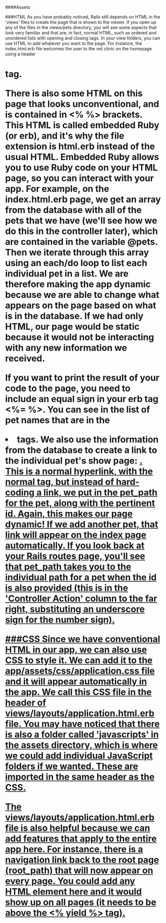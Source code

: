 ####Assets

###HTML
As you have probably noticed, Rails still depends on HTML in the 'views' files to create the page that is shown to the viewer. If you open up any of the files in the views/pets directory, you will see some aspects that look very familiar and that are, in fact, normal HTML, such as ordered and unordered lists with opening and closing tags. In your view folders, you can use HTML to add whatever you want to the page. For instance, the index.html.erb file welcomes the user to the vet clinic on the homepage using a header <h1> tag.

There is also some HTML on this page that looks unconventional, and is contained in <% %> brackets. This HTML is called embedded Ruby (or erb), and it's why the file extension is html.erb instead of the usual HTML. Embedded Ruby allows you to use Ruby code on your HTML page, so you can interact with your app. For example, on the index.html.erb page, we get an array from the database with all of the pets that we have (we'll see how we do this in the controller later), which are contained in the variable @pets. Then we iterate through this array using an each/do loop to list each individual pet in a list. We are therefore making the app dynamic because we are able to change what appears on the page based on what is in the database. If we had only HTML, our page would be static because it would not be interacting with any new information we received.

If you want to print the result of your code to the page, you need to include an equal sign in your erb tag <%= %>. You can see in the list of pet names that are in the <li> tags. We also use the information from the database to create a link to the individual pet's show page: <a href="<%=pet_path(pet.id)%>">. This is a normal hyperlink, with the normal <a href="link"> tag, but instead of hard-coding a link, we put in the pet_path for the pet, along with the pertinent id. Again, this makes our page dynamic! If we add another pet, that link will appear on the index page automatically. If you look back at your Rails routes page, you'll see that pet_path takes you to the individual path for a pet when the id is also provided (this is in the 'Controller Action' column to the far right, substituting an underscore sign for the number sign).

###CSS
Since we have conventional HTML in our app, we can also use CSS to style it. We can add it to the app/assets/css/application.css file and it will appear automatically in the app. We call this CSS file in the header of views/layouts/application.html.erb file. You may have noticed that there is also a folder called 'javascripts' in the assets directory, which is where we could add individual JavaScript folders if we wanted. These are imported in the same header as the CSS.

The views/layouts/application.html.erb file is also helpful because we can add features that apply to the entire app here. For instance, there is a navigation link back to the root page (root_path) that will now appear on every page. You could add any HTML element here and it would show up on all pages (it needs to be above the <% yield %> tag). 
